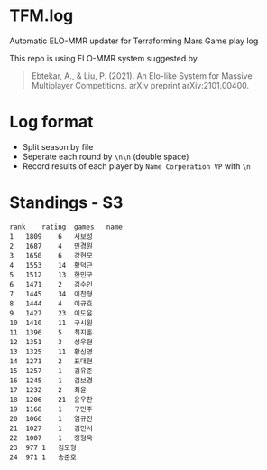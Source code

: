 # TFM.log
Automatic ELO-MMR updater for Terraforming Mars Game play log

This repo is using ELO-MMR system suggested by
> Ebtekar, A., & Liu, P. (2021). An Elo-like System for Massive Multiplayer Competitions. arXiv preprint arXiv:2101.00400.


# Log format
* Split season by file
* Seperate each round by `\n\n` (double space)
* Record results of each player by 
`Name Corperation VP`
with `\n`

# Standings - S3
```csv
rank	rating	games	name
1	1809	6	서보성
2	1687	4	민경원
3	1650	6	강현모
4	1553	14	황덕근
5	1512	13	한민구
6	1471	2	김수인
7	1445	34	이찬형
8	1444	4	이규호
9	1427	23	이도윤
10	1410	11	구시원
11	1396	5	최지훈
12	1351	3	성우현
13	1325	11	황신영
14	1271	2	표대현
15	1257	1	김유준
16	1245	1	김보경
17	1232	2	최윤
18	1206	21	윤우찬
19	1168	1	구민주
20	1066	1	염규진
21	1027	1	김민서
22	1007	1	정형욱
23	977	1	김도형
24	971	1	송준호
```
